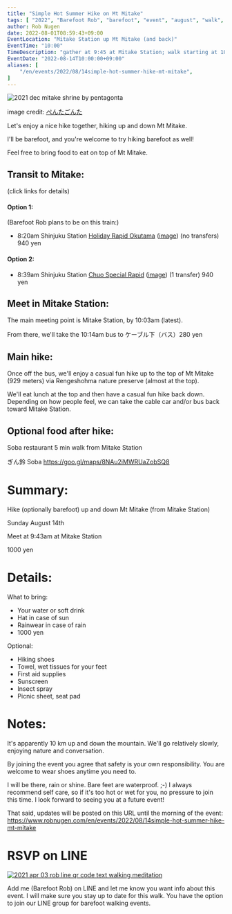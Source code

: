 ```yaml
---
title: "Simple Hot Summer Hike on Mt Mitake"
tags: [ "2022", "Barefoot Rob", "barefoot", "event", "august", "walk", "mitake", "はだし", "Mitake", "裸足のロブ" ]
author: Rob Nugen
date: 2022-08-01T08:59:43+09:00
EventLocation: "Mitake Station up Mt Mitake (and back)"
EventTime: "10:00"
TimeDescription: "gather at 9:45 at Mitake Station; walk starting at 10:00"
EventDate: "2022-08-14T10:00:00+09:00"
aliases: [
    "/en/events/2022/08/14simple-hot-summer-hike-mt-mitake",
]
---
```


<img
src="https://b.robnugen.com/blog/2022/2021_dec_mitake_shrine_by_pentagonta.png"
alt="2021 dec mitake shrine by pentagonta"
class="title" />

<p class="note">image credit: <a href="https://goo.gl/maps/uKVYckdwYsySdFxm9">ぺんたごんた</a></p>

Let's enjoy a nice hike together, hiking up and down Mt Mitake.

I'll be barefoot, and you're welcome to try hiking barefoot as well!

Feel free to bring food to eat on top of Mt Mitake.

## Transit to Mitake:

(click links for details)

#### Option 1:

(Barefoot Rob plans to be on this train:)

* 8:20am Shinjuku Station
[Holiday Rapid Okutama](https://goo.gl/maps/DphPjVobGFkFg5FD6) ([image](https://b.robnugen.com/blog/2022/2022_08_14_recommended_train.png)) (no transfers) 940 yen

#### Option 2:

* 8:39am Shinjuku Station
[Chuo Special Rapid](https://goo.gl/maps/yJQoxj51Ubx8tocL9) ([image](https://b.robnugen.com/blog/2022/2022_08_14_train_arrives_1003.png)) (1 transfer) 940 yen

## Meet in Mitake Station:

The main meeting point is Mitake Station, by 10:03am (latest).

From there, we'll take the 10:14am bus to ケーブル下（バス）280 yen

## Main hike:

Once off the bus, we'll enjoy a casual fun hike
up to the top of Mt Mitake (929 meters)
via Rengeshohma nature preserve (almost at the top).

We'll eat lunch at the top and then have a casual fun hike back down.
Depending on how people feel, we can take the cable car and/or bus back toward Mitake Station.

## Optional food after hike:

Soba restaurant 5 min walk from Mitake Station

ぎん鈴 Soba
https://goo.gl/maps/8NAu2iMWRUaZobSQ8

# Summary:

Hike (optionally barefoot) up and down Mt Mitake (from Mitake Station)

Sunday August 14th

Meet at 9:43am at Mitake Station

1000 yen

# Details:

What to bring:
* Your water or soft drink
* Hat in case of sun
* Rainwear in case of rain
* 1000 yen

 Optional:
* Hiking shoes
* Towel, wet tissues for your feet
* First aid supplies
* Sunscreen
* Insect spray
* Picnic sheet, seat pad

# Notes:

It's apparently 10 km up and down the mountain.  We'll go relatively slowly, enjoying nature and conversation.

By joining the event you agree that safety is your own responsibility.
You are welcome to wear shoes anytime you need to.

I will be there, rain or shine.  Bare feet are waterproof.  ;-)
I always recommend self care,
so if it's too hot or wet for you, no pressure to join this time.
I look forward to seeing you at a future event!

That said, updates will be posted on this URL until the morning of the event:
https://www.robnugen.com/en/events/2022/08/14simple-hot-summer-hike-mt-mitake

# RSVP on LINE

[![2021 apr 03 rob line qr code text walking meditation](//b.robnugen.com/blog/2021/thumbs/2021_sep_25_rob_line_qr_code_text_walk_and_talk.jpg)](//b.robnugen.com/blog/2021/2021_sep_25_rob_line_qr_code_text_walk_and_talk.jpg)

Add me (Barefoot Rob) on LINE and let me know you want info about this event.
I will make sure you stay up to date for this walk.
You have the option to join our LINE group for barefoot walking events.
